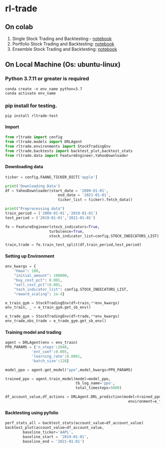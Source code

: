 # rl-trade

## On colab 
1. Single Stock Trading and Backtesting:- [notebook](https://colab.research.google.com/drive/19jt1DXyL3Z2yP9vePaDRvLb1CYNBYtNG?usp=sharing)
2. Portfolio Stock Trading and Backtesting: [notebook](https://colab.research.google.com/drive/1kMvRYkM9HcwGMYNnskoh4hM14OAkSEwL?usp=sharing)
3. Ensemble Stock Trading and Backtesting: [notebook](https://colab.research.google.com/drive/1Fc5H1Qv1HO6DjN3KJFp6fHkFE4hfreYV#scrollTo=5CwpyIwZG1w0)

## On Local Machine (Os: ubuntu-linux)

### Python 3.7.11 or greater is required
    conda create -n env_name python=3.7
    conda activate env_name

### pip install for testing.
    pip install rltrade-test
 
#### Import
```python
from rltrade import config
from rltrade.models import DRLAgent
from rltrade.environments import StockTradingEnv
from rltrade.backtests import backtest_plot,backtest_stats
from rltrade.data import FeatureEngineer,YahooDownloader
```
#### Downloading data
```python
ticker = config.FAANG_TICKER_DICT['apple']

print('Downloading Data')
df = YahooDownloader(start_date = '2009-01-01',
                        end_date = '2021-01-01',
                        ticker_list = ticker).fetch_data()

print("Preprocessing data")
train_period = ('2009-01-01','2019-01-01')
test_period = ('2019-01-01','2021-01-01')

fe = FeatureEngineer(stock_indicators=True,
                    turbulence=True,
                    stock_indicator_list=config.STOCK_INDICATORS_LIST)

train,trade = fe.train_test_split(df,train_period,test_period)
```
#### Setting up Environment

```python
env_kwargs = {
    "hmax": 100, 
    "initial_amount": 100000, 
    "buy_cost_pct": 0.001, 
    "sell_cost_pct":0.001,
    "tech_indicator_list": config.STOCK_INDICATORS_LIST, 
    "reward_scaling": 1e-4}

e_train_gym = StockTradingEnv(df=train,**env_kwargs)
env_train, _ = e_train_gym.get_sb_env()

e_trade_gym = StockTradingEnv(df=trade,**env_kwargs)
env_trade,obs_trade = e_trade_gym.get_sb_env()

```
#### Training model and trading

```python
agent = DRLAgent(env = env_train)
PPO_PARAMS = {'n_steps':2048,
            'ent_coef':0.005,
            'learning_rate':0.0001,
            'batch_size':128}

model_ppo = agent.get_model("ppo",model_kwargs=PPO_PARAMS)

trained_ppo = agent.train_model(model=model_ppo,
                                tb_log_name='ppo',
                                total_timesteps=5000)

df_account_value,df_actions = DRLAgent.DRL_prediction(model=trained_ppo,
                                                        environment=e_trade_gym)
```
#### Backtesting using pyfolio

```python
perf_stats_all = backtest_stats(account_value=df_account_value)
backtest_plot(account_value=df_account_value,
        baseline_ticker='AAPL',
        baseline_start = '2019-01-01', 
        baseline_end = '2021-01-01')

```

